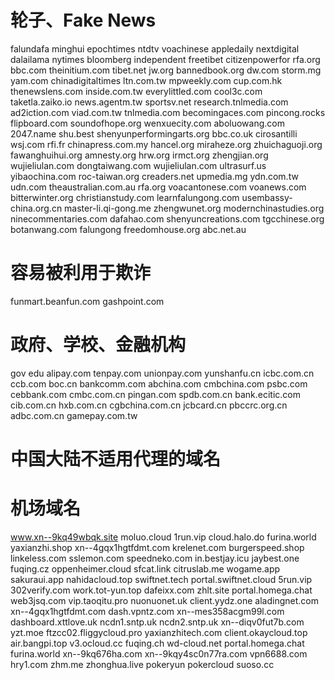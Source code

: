 # 轮子、Fake News
falundafa
minghui
epochtimes
ntdtv
voachinese
appledaily
nextdigital
dalailama
nytimes
bloomberg
independent
freetibet
citizenpowerfor
rfa.org
bbc.com
theinitium.com
tibet.net
jw.org
bannedbook.org
dw.com
storm.mg
yam.com
chinadigitaltimes
ltn.com.tw
mpweekly.com
cup.com.hk
thenewslens.com
inside.com.tw
everylittled.com
cool3c.com
taketla.zaiko.io
news.agentm.tw
sportsv.net
research.tnlmedia.com
ad2iction.com
viad.com.tw
tnlmedia.com
becomingaces.com
pincong.rocks
flipboard.com
soundofhope.org
wenxuecity.com
aboluowang.com
2047.name
shu.best
shenyunperformingarts.org
bbc.co.uk
cirosantilli
wsj.com
rfi.fr
chinapress.com.my
hancel.org
miraheze.org
zhuichaguoji.org
fawanghuihui.org
amnesty.org
hrw.org
irmct.org
zhengjian.org
wujieliulan.com
dongtaiwang.com
wujieliulan.com
ultrasurf.us
yibaochina.com
roc-taiwan.org
creaders.net
upmedia.mg
ydn.com.tw
udn.com
theaustralian.com.au
rfa.org
voacantonese.com
voanews.com
bitterwinter.org
christianstudy.com
learnfalungong.com
usembassy-china.org.cn
master-li.qi-gong.me
zhengwunet.org
modernchinastudies.org
ninecommentaries.com
dafahao.com
shenyuncreations.com
tgcchinese.org
botanwang.com
falungong
freedomhouse.org
abc.net.au
# 容易被利用于欺诈
funmart.beanfun.com
gashpoint.com
# 政府、学校、金融机构
gov
edu
alipay.com
tenpay.com
unionpay.com
yunshanfu.cn
icbc.com.cn
ccb.com
boc.cn
bankcomm.com
abchina.com
cmbchina.com
psbc.com
cebbank.com
cmbc.com.cn
pingan.com
spdb.com.cn
bank.ecitic.com
cib.com.cn
hxb.com.cn
cgbchina.com.cn
jcbcard.cn
pbccrc.org.cn
adbc.com.cn
gamepay.com.tw
# 中国大陆不适用代理的域名
# 机场域名
www.xn--9kq49wbqk.site
moluo.cloud
1run.vip
cloud.halo.do
furina.world
yaxianzhi.shop
xn--4gqx1hgtfdmt.com
krelenet.com
burgerspeed.shop
linkeless.com
sslemon.com
speedneko.com
in.bestjay.icu
jaybest.one
fuqing.cz
oppenheimer.cloud
sfcat.link
citruslab.me
wogame.app
sakuraui.app
nahidacloud.top
swiftnet.tech
portal.swiftnet.cloud
5run.vip
302verify.com
work.tot-yun.top
dafeixx.com
zhlt.site
portal.homega.chat
web3jsq.com
vip.taoqitu.pro
nuonuonet.uk
client.yydz.one
aladingnet.com
xn--4gqx1hgtfdmt.com
dash.vpntz.com
xn--mes358acgm99l.com
dashboard.xttlove.uk
ncdn1.sntp.uk
ncdn2.sntp.uk
xn--diqv0fut7b.com
yzt.moe
ftzcc02.fliggycloud.pro
yaxianzhitech.com
client.okaycloud.top
air.bangpi.top
v3.ocloud.cc
fuqing.ch
wd-cloud.net
portal.homega.chat
furina.world
xn--9kq676ha.com
xn--9kqy4sc0n77ra.com
vpn6688.com
hry1.com
zhm.me
zhonghua.live
pokeryun
pokercloud
suoso.cc
